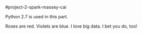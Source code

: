 #project-2-spark-massey-cai

Python 2.7 is used in this part.



Roses are red.
Violets are blue. 
I love big data.
I bet you do, too!